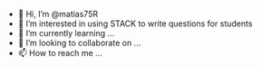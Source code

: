 - 👋 Hi, I’m @matias75R
- 👀 I’m interested in using STACK to write questions for students
- 🌱 I’m currently learning ...
- 💞️ I’m looking to collaborate on ...
- 📫 How to reach me ...

<!---
matias75R/matias75R is a ✨ special ✨ repository because its `README.md` (this file) appears on your GitHub profile.
You can click the Preview link to take a look at your changes.
--->
